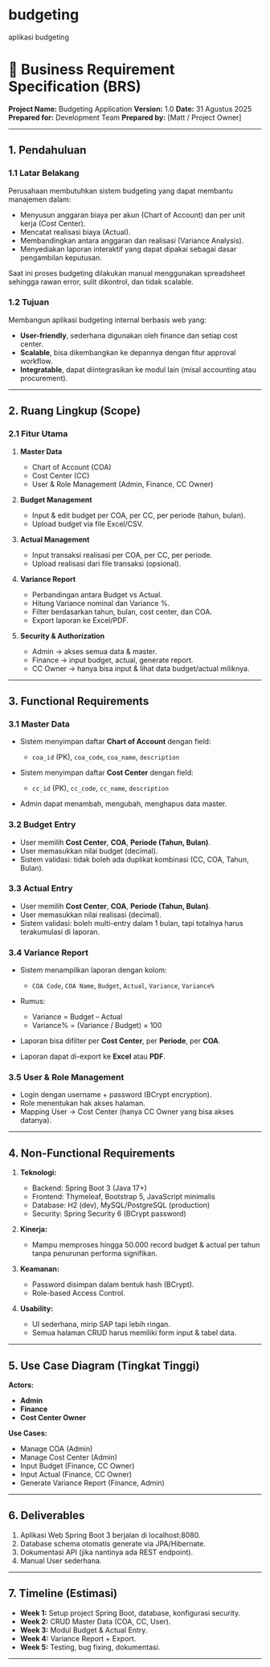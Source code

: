 # budgeting
aplikasi budgeting 


# 📄 Business Requirement Specification (BRS)

**Project Name:** Budgeting Application
**Version:** 1.0
**Date:** 31 Agustus 2025
**Prepared for:** Development Team
**Prepared by:** \[Matt / Project Owner]

---

## 1. Pendahuluan

### 1.1 Latar Belakang

Perusahaan membutuhkan sistem budgeting yang dapat membantu manajemen dalam:

* Menyusun anggaran biaya per akun (Chart of Account) dan per unit kerja (Cost Center).
* Mencatat realisasi biaya (Actual).
* Membandingkan antara anggaran dan realisasi (Variance Analysis).
* Menyediakan laporan interaktif yang dapat dipakai sebagai dasar pengambilan keputusan.

Saat ini proses budgeting dilakukan manual menggunakan spreadsheet sehingga rawan error, sulit dikontrol, dan tidak scalable.

### 1.2 Tujuan

Membangun aplikasi budgeting internal berbasis web yang:

* **User-friendly**, sederhana digunakan oleh finance dan setiap cost center.
* **Scalable**, bisa dikembangkan ke depannya dengan fitur approval workflow.
* **Integratable**, dapat diintegrasikan ke modul lain (misal accounting atau procurement).

---

## 2. Ruang Lingkup (Scope)

### 2.1 Fitur Utama

1. **Master Data**

   * Chart of Account (COA)
   * Cost Center (CC)
   * User & Role Management (Admin, Finance, CC Owner)

2. **Budget Management**

   * Input & edit budget per COA, per CC, per periode (tahun, bulan).
   * Upload budget via file Excel/CSV.

3. **Actual Management**

   * Input transaksi realisasi per COA, per CC, per periode.
   * Upload realisasi dari file transaksi (opsional).

4. **Variance Report**

   * Perbandingan antara Budget vs Actual.
   * Hitung Variance nominal dan Variance %.
   * Filter berdasarkan tahun, bulan, cost center, dan COA.
   * Export laporan ke Excel/PDF.

5. **Security & Authorization**

   * Admin → akses semua data & master.
   * Finance → input budget, actual, generate report.
   * CC Owner → hanya bisa input & lihat data budget/actual miliknya.

---

## 3. Functional Requirements

### 3.1 Master Data

* Sistem menyimpan daftar **Chart of Account** dengan field:

  * `coa_id` (PK), `coa_code`, `coa_name`, `description`
* Sistem menyimpan daftar **Cost Center** dengan field:

  * `cc_id` (PK), `cc_code`, `cc_name`, `description`
* Admin dapat menambah, mengubah, menghapus data master.

### 3.2 Budget Entry

* User memilih **Cost Center**, **COA**, **Periode (Tahun, Bulan)**.
* User memasukkan nilai budget (decimal).
* Sistem validasi: tidak boleh ada duplikat kombinasi (CC, COA, Tahun, Bulan).

### 3.3 Actual Entry

* User memilih **Cost Center**, **COA**, **Periode (Tahun, Bulan)**.
* User memasukkan nilai realisasi (decimal).
* Sistem validasi: boleh multi-entry dalam 1 bulan, tapi totalnya harus terakumulasi di laporan.

### 3.4 Variance Report

* Sistem menampilkan laporan dengan kolom:

  * `COA Code`, `COA Name`, `Budget`, `Actual`, `Variance`, `Variance%`
* Rumus:

  * Variance = Budget – Actual
  * Variance% = (Variance / Budget) × 100
* Laporan bisa difilter per **Cost Center**, per **Periode**, per **COA**.
* Laporan dapat di-export ke **Excel** atau **PDF**.

### 3.5 User & Role Management

* Login dengan username + password (BCrypt encryption).
* Role menentukan hak akses halaman.
* Mapping User → Cost Center (hanya CC Owner yang bisa akses datanya).

---

## 4. Non-Functional Requirements

1. **Teknologi:**

   * Backend: Spring Boot 3 (Java 17+)
   * Frontend: Thymeleaf, Bootstrap 5, JavaScript minimalis
   * Database: H2 (dev), MySQL/PostgreSQL (production)
   * Security: Spring Security 6 (BCrypt password)

2. **Kinerja:**

   * Mampu memproses hingga 50.000 record budget & actual per tahun tanpa penurunan performa signifikan.

3. **Keamanan:**

   * Password disimpan dalam bentuk hash (BCrypt).
   * Role-based Access Control.

4. **Usability:**

   * UI sederhana, mirip SAP tapi lebih ringan.
   * Semua halaman CRUD harus memiliki form input & tabel data.

---

## 5. Use Case Diagram (Tingkat Tinggi)

**Actors:**

* **Admin**
* **Finance**
* **Cost Center Owner**

**Use Cases:**

* Manage COA (Admin)
* Manage Cost Center (Admin)
* Input Budget (Finance, CC Owner)
* Input Actual (Finance, CC Owner)
* Generate Variance Report (Finance, Admin)

---

## 6. Deliverables

1. Aplikasi Web Spring Boot 3 berjalan di localhost:8080.
2. Database schema otomatis generate via JPA/Hibernate.
3. Dokumentasi API (jika nantinya ada REST endpoint).
4. Manual User sederhana.

---

## 7. Timeline (Estimasi)

* **Week 1:** Setup project Spring Boot, database, konfigurasi security.
* **Week 2:** CRUD Master Data (COA, CC, User).
* **Week 3:** Modul Budget & Actual Entry.
* **Week 4:** Variance Report + Export.
* **Week 5:** Testing, bug fixing, dokumentasi.

---
